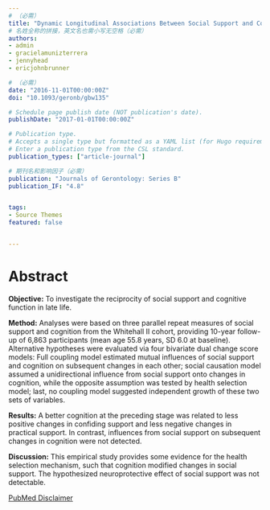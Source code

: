 ```yaml
---
# （必需）
title: "Dynamic Longitudinal Associations Between Social Support and Cognitive Function: A Prospective Investigation of the Directionality of Associations"
# 名姓全称的拼接，英文名也需小写无空格（必需）
authors:
- admin
- gracielamunizterrera
- jennyhead
- ericjohnbrunner

# （必需）
date: "2016-11-01T00:00:00Z"
doi: "10.1093/geronb/gbw135"

# Schedule page publish date (NOT publication's date).
publishDate: "2017-01-01T00:00:00Z"

# Publication type.
# Accepts a single type but formatted as a YAML list (for Hugo requirements).
# Enter a publication type from the CSL standard.
publication_types: ["article-journal"]

# 期刊名和影响因子（必需）
publication: "Journals of Gerontology: Series B"
publication_IF: "4.8"


tags:
- Source Themes
featured: false


---
```



# **Abstract**
**Objective:** To investigate the reciprocity of social support and cognitive function in late life.

**Method:** Analyses were based on three parallel repeat measures of social support and cognition from the Whitehall II cohort, providing 10-year follow-up of 6,863 participants (mean age 55.8 years, SD 6.0 at baseline). Alternative hypotheses were evaluated via four bivariate dual change score models: Full coupling model estimated mutual influences of social support and cognition on subsequent changes in each other; social causation model assumed a unidirectional influence from social support onto changes in cognition, while the opposite assumption was tested by health selection model; last, no coupling model suggested independent growth of these two sets of variables.

**Results:** A better cognition at the preceding stage was related to less positive changes in confiding support and less negative changes in practical support. In contrast, influences from social support on subsequent changes in cognition were not detected.

**Discussion:** This empirical study provides some evidence for the health selection mechanism, such that cognition modified changes in social support. The hypothesized neuroprotective effect of social support was not detectable.

[PubMed Disclaimer](https://pubmed.ncbi.nlm.nih.gov/disclaimer/)